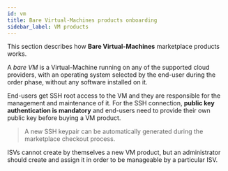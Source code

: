```yaml
---
id: vm
title: Bare Virtual-Machines products onboarding
sidebar_label: VM products
---
```


This section describes how **Bare Virtual-Machines** marketplace products
works.

A *bare VM* is a Virtual-Machine running on any of the supported cloud
providers, with an operating system selected by the end-user during the order
phase, without any software installed on it.

End-users get SSH root access to the VM and they are responsible for the
management and maintenance of it. For the SSH connection,  **public key
authentication is mandatory** and end-users need to provide their own public key
before buying a VM product.

> A new SSH keypair can be automatically generated during the marketplace checkout process.

ISVs cannot create by themselves a new VM product, but an administrator should
create and assign it in order to be manageable by a particular ISV.
